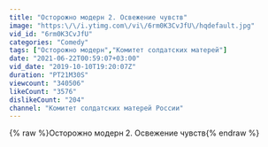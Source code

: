 ```yaml
---
title: "Осторожно модерн 2. Освежение чувств"
image: "https:\/\/i.ytimg.com\/vi\/6rm0K3CvJfU\/hqdefault.jpg"
vid_id: "6rm0K3CvJfU"
categories: "Comedy"
tags: ["Осторожно модерн","Комитет солдатских матерей"]
date: "2021-06-22T00:59:07+03:00"
vid_date: "2019-10-10T19:20:07Z"
duration: "PT21M30S"
viewcount: "340506"
likeCount: "3576"
dislikeCount: "204"
channel: "Комитет солдатских матерей России"
---
```

{% raw %}Осторожно модерн 2. Освежение чувств{% endraw %}
